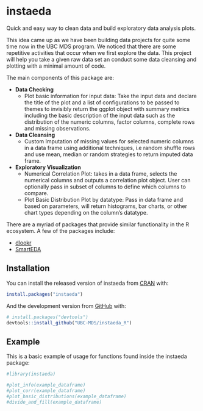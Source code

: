 
<!-- README.md is generated from README.Rmd. Please edit that file -->

# instaeda

<!-- badges: start -->

<!-- badges: end -->

Quick and easy way to clean data and build exploratory data analysis
plots.

This idea came up as we have been building data projects for quite some
time now in the UBC MDS program. We noticed that there are some
repetitive activities that occur when we first explore the data. This
project will help you take a given raw data set an conduct some data
cleansing and plotting with a minimal amount of code.

The main components of this package are:

  - **Data Checking**
      - Plot basic information for input data: Take the input data 
        and declare the title of the plot and a list of configurations 
        to be passed to themes to invisibly return the ggplot object 
        with summary metrics including the basic description of the input
        data such as the distribution of the numeric columns, 
        factor columns, complete rows and missing observations. 
  - **Data Cleansing**
      - Custom Imputation of missing values for selected numeric columns in a 
        data frame using additional techniques, i.e random shuffle rows and use 
        mean, median or random strategies to return imputed data frame.
  - **Exploratory Visualization**
      - Numerical Correlation Plot: takes in a data frame, selects the
        numerical columns and outputs a correlation plot object. User
        can optionally pass in subset of columns to define which columns
        to compare.
      - Plot Basic Distribution Plot by datatype: Pass in data frame and
        based on parameters, will return histograms, bar charts, or
        other chart types depending on the column’s datatype.

There are a myriad of packages that provide similar functionality in the
R ecosystem. A few of the packages include:

  - [dlookr](https://cran.r-project.org/web/packages/dlookr/)
  - [SmartEDA](https://cran.r-project.org/web/packages/SmartEDA/)

## Installation

You can install the released version of instaeda from
[CRAN](https://CRAN.R-project.org) with:

``` r
install.packages("instaeda")
```

And the development version from [GitHub](https://github.com/) with:

``` r
# install.packages("devtools")
devtools::install_github("UBC-MDS/instaeda_R")
```

## Example

This is a basic example of usage for functions found inside the instaeda
package:

``` r
#library(instaeda)

#plot_info(example_dataframe)
#plot_corr(example_dataframe)
#plot_basic_distributions(example_dataframe)
#divide_and_fill(example_dataframe)
```
